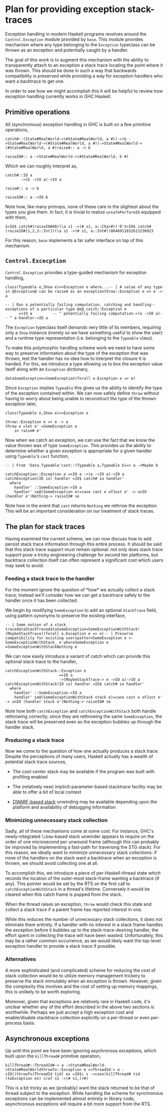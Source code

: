 # Plan for providing exception stack-traces


Exception handling in modern Haskell programs revolves around the
`Control.Exception` module provided by `base`. This module provides
mechanism where any type belonging to the `Exception` typeclass can be
thrown as an exception and potentially caught by a handler.


The goal of this work is to augment this mechanism with the ability to
transparently attach to an exception a stack trace locating the point
where it was thrown. This should be done in such a way that backwards
compatibility is preserved while providing a way for exception handlers
who want a backtrace to get one.


In order to see how we might accomplish this it will be helpful to
review how exception handling currently works in GHC Haskell.

## Primitive operations


All (synchronous) exception handling in GHC is built on a few primitive operations,

```
catch#::(State#RealWorld->(#State#RealWorld, a #))->(b ->State#RealWorld->(#State#RealWorld, a #))->State#RealWorld->(#State#RealWorld, a #)raise#:: a -> b

raiseIO#:: a ->State#RealWorld->(#State#RealWorld, b #)
```


Which we can roughly interpret as,

```
catch#::IO a
       ->(b ->IO a)->IO a

raise#:: a -> b

raiseIO#:: a ->IO b
```


Note how, like many primops, none of these care in the slightest about the types you give
them. In fact, it is trivial to realize `unsafePerformIO` equipped with them,

```
λ>IO$ catch#(raiseIO#48)(\a s1 ->(# s1, a::Char#))'0'λ>IO$ catch#(raiseIO#[1,2,3::Int])(\a s1 ->(# s1, a::Int#))8646911832613230923
```


For this reason, `base` implements a far safer interface on top of this mechanism.

## `Control.Excecption`

`Control.Exception` provides a type-guided mechanism for exception
handling,

```
class(Typeable e,Show e)=>Exception e where...-- | A value of any type in @Exception@ can be raised as an exceptionthrow::Exception e => e -> a

-- | Run a potentially failing computation, catching and handling-- exceptions of a particular type @e@.catch::Exception e
      =>IO a         -- ^ potentially failing computation->(e ->IO a)-- ^ a handler->IO a
```


The `Exception` typeclass itself demands very little of its members,
requiring only a `Show` instance (merely so we have something useful to
show the user) and a runtime type representation (i.e. belonging to the
`Typeable` class).


To make this polymorphic handling scheme work we need to have some way
to preserve information about the type of the exception that was thrown,
lest the handler has no idea how to interpret the closure it is handed.
For this, we introduce a type allowing us to box the exception value
itself along with an `Exception` dictionary,

```
dataSomeException=SomeException(forall e.Exception e => e)
```


Since `Exception` implies `Typeable` this gives us the ability to
identify the type of the exception contained within. We can now safely
define `throw` without having to worry about being unable to reconstruct
the type of the thrown exception later,

```
class(Typeable e,Show e)=>Exception e

throw::Exception e => e -> a
throw e =let e' =SomeException e
    in raise# e'
```


Now when we catch an exception, we can use the fact that we know the
value thrown was of type `SomeException`. This provides us the ability to
determine whether a given exception is appropriate for a given handler
using `Typeable`'s `cast` function,

```
-- | From 'Data.Typeable'cast::(Typeable a,Typeable b)=> a ->Maybe b

catchException::Exception e =>IO a ->(e ->IO a)->IO a
catchException(IO io) handler =IO$ catch# io handler'
  where
    handler' ::SomeException->IO a
    handler' se@(SomeException e)=case cast e ofJust e' -> unIO (handler e')Nothing-> raiseIO# se
```


Note how in the event that `cast` returns `Nothing` we rethrow the
exception. This will be an important consideration on our treatment of
stack traces.

## The plan for stack traces


Having examined the current scheme, we can now discuss how to add persist
stack trace information through this entire process. It should be said
that this stack trace support must remain optional: not only does stack
trace support pose a tricky engineering challenge for second tier
platforms, but backtrace collection itself can often represent a
significant cost which users may seek to avoid.

### Feeding a stack trace to the handler


For the moment ignore the question of \*how\* we actually collect a stack
trace; instead we'll consider how we can get a backtrace safely to the
handler once it has been collected.


We begin by modifying `SomeException` to add an optional `StackTrace`
field, using pattern synonyms to preserve the existing interface,

```
-- | Some notion of a stack tracedataStackTracedataSomeException=SomeExceptionWithStack!(MaybeStackTrace)(forall e.Exception e => e)-- | Preserve compatibility for existing userspatternSomeException e <-SomeExceptionWithStack_ e whereSomeException e =SomeExceptionWithStackNothing e

```


We can now easily introduce a variant of catch which can provide this
optional stack trace to the handler,

```
catchExceptionWithStack::Exception e
                        =>IO a
                        ->(MaybeStackTrace-> e ->IO a)->IO a
catchExceptionWithStack(IO io) handler =IO$ catch# io handler'
  where
    handler' ::SomeException->IO a
    handler' se@(SomeExceptionWithStack stack e)=case cast e ofJust e' -> unIO (handler stack e')Nothing-> raiseIO# se
```


Note how both `catchException` and `catchExceptionWithStack` both handle
rethrowing correctly; since they are rethrowing the same
`SomeException`, the stack trace will be preserved even as the exception
bubbles up through the handler stack.

### Producing a stack trace


Now we come to the question of how one actually produces a stack trace.
Despite the perceptions of many users, Haskell actually has a wealth of
potential stack trace sources,

- The cost-center stack may be available if the program was built with
  profiling enabled

- The (relatively new) implicit-parameter-based stacktrace facility may
  be able to offer a bit of local context

- [DWARF-based stack](/trac/ghc/Dwarf/80Status) unwinding may be available depending upon the
  platform and availability of debugging information

### Minimizing unnecessary stack collection


Sadly, all of these mechanisms come at some cost. For instance, 
GHC's newly-integrated `libdw`-based stack unwinder appears to require
on the order of one microsecond per unwound frame (although this can probably be
improved by implementing a fast-path for traversing the STG stack). For
this reason, we ideally want to minimize unnecessary stack collections:
if none of the handlers on the stack want a backtrace when an exception
is thrown, we should avoid collecting one at all.


To accomplish this, we introduce a piece of per-Haskell-thread state which
records the location of the outer-most stack-frame wanting a backtrace
(if any). This pointer would be set by the RTS on the first call to
`catchExceptionWithStack` in a thread's lifetime. Conversely it would be
cleared when this catch frame is popped from the stack.


When the thread raises an exception, `throw` would check this state and
collect a stack trace if a parent frame has reported interest in one.


While this reduces the number of unnecessary stack collections, it does not
eliminate them entirely. If a handler with no interest in a stack frame
handles the exception before it bubbles up to the stack-trace-desiring
handler, the effort spent in collecting the trace will have been wasted.
Unfortunately, this may be a rather common occurrence, as we would
likely want the top-level exception handler to provide a stack trace if
possible.

### Alternatives


A more sophisticated (and complicated) scheme for reducing the cost of
stack collection would be to utilize memory management trickery to
preserve the stack immutably when an exception is thrown. However, given
the complexity this involves and the cost of setting up memory
mappings, this is unlikely to be worth exploring.


Moreover, given that exceptions are relatively rare in Haskell code,
it's unclear whether any of the effort described in the above two
sections is worthwhile. Perhaps we just accept a high exception cost and
enable/disable stacktrace collection explicitly on a per-thread or
even per-process basis.

## Asynchronous exceptions


Up until this point we have been ignoring asychronous exceptions, which
built upon the `killThread#` primitive operation,

```
killThread#::ThreadId#-> a ->State#RealWorld->State#RealWorldthrowTo::Exception e =>ThreadId-> e ->IO()throwTo(ThreadId tid) ex =IO$\ s ->case(killThread# tid (toException ex) s)of s1 ->(# s1,()#)
```


This is a bit tricky as we (probably) want the stack returned
to be that of thread subject to the exception. While handling
the scheme for synchronous exceptions can be implemented almost
entirely in library code, asynchronous exceptions will require a bit 
more support from the RTS.

